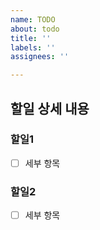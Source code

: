 ```yaml
---
name: TODO
about: todo
title: ''
labels: ''
assignees: ''

---
```


## 할일 상세 내용
### 할일1
- [ ] 세부 항목
### 할일2
- [ ] 세부 항목
